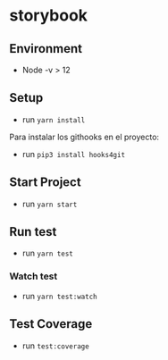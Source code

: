 # storybook

## Environment

- Node -v > 12

## Setup
- run `yarn install`

Para instalar los githooks en el proyecto:
- run `pip3 install hooks4git`

## Start Project

- run `yarn start`

## Run test 

- run `yarn test`

### Watch test

- run `yarn test:watch`


## Test Coverage

- run `test:coverage`

